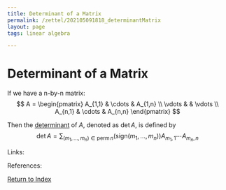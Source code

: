 ```yaml
---
title: Determinant of a Matrix
permalink: /zettel/202105091818_determinantMatrix
layout: page
tags: linear algebra

---
```

# Determinant of a Matrix

If we have a n-by-n matrix:
$$ A = 
\begin{pmatrix}
A_{1,1} & \cdots & A_{1,n} \\
\vdots & & \vdots \\
A_{n,1} & \cdots & A_{n,n}
\end{pmatrix}
$$

Then the [determinant](202105091734_determinantOperatorDefinition) of $A$, denoted as $\textrm{det} \, A$, is 
defined by
$$
\textrm{det} \, A = \sum_{(m_1, \ldots, m_n) \in \textrm{perm} \, n} \big( \textrm{sign}(m_1, \ldots, m_n) \big) A_{m_1, 1} \cdots A_{m_n, n}
$$

Links: 

References: 

[Return to Index](index)